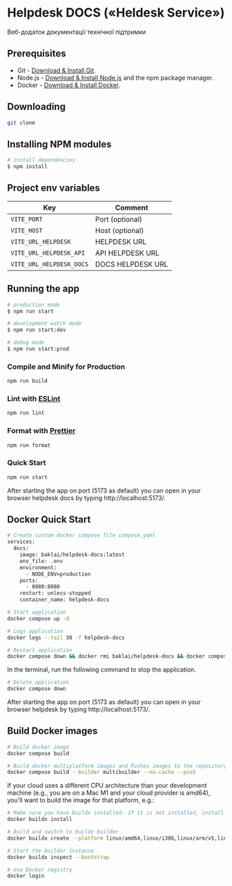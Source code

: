 # Helpdesk DOCS («Heldesk Service»)

Веб-додаток документації технічної підтримки

## Prerequisites

- Git - [Download & Install Git](https://git-scm.com/downloads).
- Node.js - [Download & Install Node.js](https://nodejs.org/en/download/) and the npm package manager.
- Docker - [Download & Install Docker](https://docs.docker.com/engine/install/).

## Downloading

```bash
git clone
```

## Installing NPM modules

```bash
# install dependencies
$ npm install
```

## Project env variables

| Key                      | Comment           |
| ------------------------ | ----------------- |
| `VITE_PORT`              | Port (optional)   |
| `VITE_HOST`              | Host (optional)   |
| `VITE_URL_HELPDESK`      | HELPDESK URL      |
| `VITE_URL_HELPDESK_API`  | API HELPDESK URL  |
| `VITE_URL_HELPDESK_DOCS` | DOCS HELPDESK URL |

## Running the app

```bash
# production mode
$ npm run start

# development watch mode
$ npm run start:dev

# debug mode
$ npm run start:prod
```

### Compile and Minify for Production

```bash
npm run build
```

### Lint with [ESLint](https://eslint.org/)

```bash
npm run lint
```

### Format with [Prettier](https://prettier.io/)

```bash
npm run format
```

### Quick Start

```bash
npm run start
```

After starting the app on port (5173 as default) you can open
in your browser helpdesk docs by typing http://localhost:5173/.

## Docker Quick Start

```bash
# Create custom docker compose file compose.yaml
services:
  docs:
    image: baklai/helpdesk-docs:latest
    env_file: .env
    environment:
      - NODE_ENV=production
    ports:
      - 8080:8080
    restart: unless-stopped
    container_name: helpdesk-docs
```

```bash
# Start application
docker compose up -d
```

```bash
# Logs application
docker logs --tail 30 -f helpdesk-docs
```

```bash
# Restart application
docker compose down && docker rmi baklai/helpdesk-docs && docker compose up -d && docker logs -f helpdesk-docs
```

In the terminal, run the following command to stop the application.

```bash
# Delete application
docker compose down
```

After starting the app on port (5173 as default) you can open
in your browser helpdesk by typing http://localhost:5173/.

## Build Docker images

```bash
# Build docker image
docker compose build

# Build docker multiplatform images and Pushes images to the repository
docker compose build --builder multibuilder --no-cache --push
```

If your cloud uses a different CPU architecture than your development
machine (e.g., you are on a Mac M1 and your cloud provider is amd64),
you'll want to build the image for that platform, e.g.:

```bash
# Make sure you have buildx installed. If it is not installed, install it as follows
docker buildx install

# Build and switch to buildx builder
docker buildx create --platform linux/amd64,linux/i386,linux/arm/v5,linux/arm/v6,linux/arm/v7,linux/arm64,linux/ppc64le,linux/s390x --name multibuilder --use

# Start the builder instance
docker buildx inspect --bootstrap
```

```bash
# Use Docker registry
docker login
```
